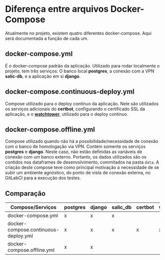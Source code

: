 # Diferença entre arquivos Docker-Compose

Atualmente no projeto, existem quatro diferentes docker-compose. Aqui será documentada a função de cada um.

## docker-compose.yml

É o docker-compose padrão da aplicação. Utilizado para rodar localmente o projeto, tem três serviços: O banco local **postgres**, a conexão com a VPN **salic-db**, e a aplicação em si **django**.

## docker-compose.continuous-deploy.yml

Compose utilizado para o deploy contínuo da aplicação. Nele são utilizados os serviços adicionais do **certbot**, configurando o certificado SSL da aplicação, e o [**watchtower**](https://github.com/containrrr/watchtower), utilizado para o deploy continuo.

## docker-compose.offline.yml

Compose utilizado quando não há a possibilidade/necessidade de conexão com o banco de homologação via VPN. Contém somente os serviços **postgres** e **django**. Neste caso, não estão definidas as variáveis de conexão com um banco externo. Portanto, os dados utilizados são os contidos nos dataframes de desenvolvimento, commitados na pasta ```data```. A criação deste compose teve como principal motivação a necessidade de se subir um ambiente agnóstico, do ponto de vista de conexão externa, no GitLabCI para a execução dos testes.

## Comparação

| Compose/Serviços                     | postgres | django | salic_db | certbot | watchtower |
|--------------------------------------|----------|--------|----------|---------|------------|
| docker-compose.yml                   |     x    |    x   |     x    |         |            |
| docker-compose.continuous-deploy.yml |     x    |    x   |     x    |    x    |      x     |
| docker-compose.offline.yml           |     x    |    x   |          |         |            |
